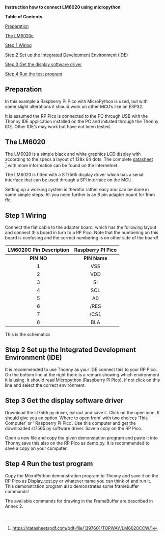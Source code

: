 ﻿**Instruction how to connect LM6020 using micropython**

**Table of Contents**

[Preparation](#__RefHeading___Toc1391_520338010)

[The LM6020c](#__RefHeading___Toc1393_520338010)

[ Step 1 Wiring](#__RefHeading___Toc1395_520338010)

[ Step 2 Set up the Integrated Development Environment (IDE)](#__RefHeading___Toc1397_520338010)

[ Step 3 Get the display software driver](#__RefHeading___Toc1280_4163719918)

[ Step 4 Run the test program](#__RefHeading___Toc1282_4163719918)

## **Preparation**
In this example a Raspberry Pi Pico with MicroPython is used, but with some slight alterations it should work on other MCU’s like an ESP32.

It is assumed the RP Pico is connected to the PC through USB with the Thonny IDE application installed on the PC and initiated through the Thonny IDE. Other IDE’s may work but have not been tested.
## **The LM6020**
The LM6020 is a simple black and white graphics LCD display with according to the specs a layout of 128x 64 dots. The complete [datasheet](https://datasheetspdf.com/pdf-file/1397601/TOPWAY/LM6020CCW/1) [^1].with more information can be found on the internetnet.

The LM6020 is fitted with a ST7565 display driver which has a serial interface that can be used through a SPI interface on the MCU.

Setting up a working system is therefor rather easy and can be done in some simple steps. All you need further is an 8 pin adapter board for 1mm ffc.
## **Step 1 Wiring**
Connect the flat cable to the adapter board, which has the following layout and connect this board in turn to a RP Pico. Note that the numbering on this board is confusing and the correct numbering is on other side of the board!

|**LM6020C Pin Description**|**Raspberry PI Pico**|
| :-: | :-: |
|**PIN NO**|**PIN Name**|**I/O**|**Descriptions**|**PIN Name**|**PIN NO**|
|1|VSS|Supply|Negative power supply,0V|GND|23|
|2|VDD|Supply|Positive power supply|3V3(OUT)|36|
|3|SI|I/O|Serial data input|GP19/SPI0\_SCK|24|
|4|SCL|I/O|Serial clock input|GP18/SPI0\_TX|25|
|5|A0|Input|<p>Register Select</p><p>A0 = H, Transferring the Display Data</p><p>A0 = L, Transferring the Control Data</p>|GP20|26|
|6|/RES|Input|<p>Reset signal</p><p>/RES = L, Initialization is executed</p><p>/RES = H, Normal running</p>|GP21|27|
|7|/CS1|Input|<p>Chip Select</p><p>/CS1=L, enable access to the LCD module</p><p>/CS1=H, disable access to the LCD module</p>|GP22|29|
|8|BLA|Power|Backlight Positive Supply|3V3 via resistor|36|

This is the schematics
## **Step 2 Set up the Integrated Development Environment (IDE)**
It is recommended to use Thonny as your IDE connect this to your RP Pico.
On the bottom line at the right there is a remark showing which environment it is using. It should read Micropython (Raspberry Pi Pico), if not click on this line and select the correct environment.

## **Step 3 Get the display software driver**
Download the st7565.py driver, extract and save it.
Click on the open icon. It should give you an option ‘Where to open from’ with two choices ‘This Computer’ or ‘ Raspberry Pi Pico’. Use this computer and get the downloaded st7565.py software driver. Save a copy on the RP Pico.

Open a new file and copy the given demonstation program and paste it into Thonny,save this also on the RP Pico as demo.py. It is recommended to save a copy on your computer.
## **Step 4 Run the test program**
Copy the MicroPython demonstration program to Thonny and save it on the RP Pico as Display\_test.py or whatever name you can think of and run it.
This demonstration program also demonstrates some framebuffer commands!

The available commands for drawing in the FrameBuffer are described in Annex 2.
#

[^1]: <https://datasheetspdf.com/pdf-file/1397601/TOPWAY/LM6020CCW/1>
[^2]: https://github.com/nquest/micropython-st7565/blob/master/st7565.py
